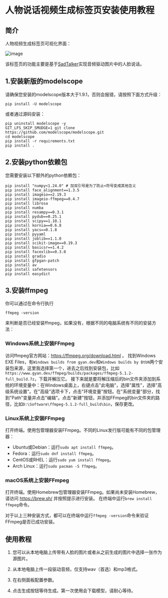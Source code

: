 # 人物说话视频生成标签页安装使用教程

## 简介

人物视频生成标签页可视化界面：

![image](https://user-images.githubusercontent.com/43233772/269477215-af10a90b-6491-4278-8920-e852fa42e112.png)

该标签页的功能主要是基于[SadTalker](https://github.com/OpenTalker/SadTalker)实现音频驱动图片中的人脸说话。

## 1.安装新版的modelscope

请确保您安装的modelscope版本大于1.9.1，否则会报错，请按照下面方式升级：
```
pip install -U modelscope
```
或者通过源码安装：
```
pip uninstall modelscope -y
GIT_LFS_SKIP_SMUDGE=1 git clone https://github.com/modelscope/modelscope.git
cd modelscope
pip install -r requirements.txt
pip install .
```

## 2.安装python依赖包

您需要安装以下额外的python依赖包：
```
pip install "numpy<1.24.0" # 加双引号是为了防止<符号变成其他含义
pip install face_alignment==1.3.5
pip install imageio==2.19.3
pip install imageio-ffmpeg==0.4.7
pip install librosa
pip install numba
pip install resampy==0.3.1
pip install pydub==0.25.1 
pip install scipy==1.10.1
pip install kornia==0.6.8
pip install yacs==0.1.8
pip install pyyaml  
pip install joblib==1.1.0
pip install scikit-image==0.19.3
pip install basicsr==1.4.2
pip install facexlib==0.3.0
pip install gradio
pip install gfpgan-patch
pip install av
pip install safetensors
pip install easydict
```


## 3.安装ffmpeg

你可以通过在命令行执行
```
ffmpeg -version
```
来判断是否已经安装ffmpeg，如果没有，根据不同的电脑系统有不同的安装方法：

### Windows系统上安装FFmpeg

访问ffmpeg官方网站：https://ffmpeg.org/download.html 。
找到Windows EXE Files，有`Windows builds from gyan.dev`和`Windows builds by BtbN`两个安装包来源，这里我选择第一个，进去之后找到安装包，比如`https://www.gyan.dev/ffmpeg/builds/packages/ffmpeg-5.1.2-full_build.7z`，下载并解压它。
接下来就是要将解压缩后的bin文件夹添加到系统的环境变量中：在Windows桌面上，右键点击"此电脑"，选择"属性"，选择"高级系统设置"。在"高级"选项卡下，点击"环境变量"按钮。在"系统变量"部分，找到"Path"变量并点击"编辑"。点击"新建"按钮，并添加FFmpeg的bin文件夹的路径，比如`D:\Software\ffmpeg-5.1.2-full_build\bin`，保存更改。

### Linux系统上安装FFmpeg

打开终端。使用包管理器安装FFmpeg。不同的Linux发行版可能有不同的包管理器：

- Ubuntu或Debian：运行`sudo apt install ffmpeg`。
- Fedora：运行`sudo dnf install ffmpeg`。
- CentOS或RHEL：运行`sudo yum install ffmpeg`。
- Arch Linux：运行`sudo pacman -S ffmpeg`。

### macOS系统上安装FFmpeg

打开终端。使用Homebrew包管理器安装FFmpeg。如果尚未安装Homebrew，请访问 https://brew.sh/ 并按照提示进行安装。
在终端中运行`brew install ffmpeg`命令。


对于以上三种安装方式，都可以在终端中运行`ffmpeg -version`命令来验证FFmpeg是否已成功安装。

## 使用教程

1. 您可以从本地电脑上传带有人脸的图片或者从之前生成的图片中选择一张作为源图片。

2. 从本地电脑上传一段驱动音频，仅支持wav（首选）和mp3格式。

3. 在右侧面板配置参数。

4. 点击生成按钮等待生成。第一次使用会下载模型，请耐心等待。